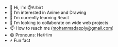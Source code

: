 - 👋 Hi, I’m @Arbirt
- 👀 I’m interested in Anime and Drawing
- 🌱 I’m currently learning React
- 💞️ I’m looking to collaborate on wide web projects
- 📫 How to reach me (mohammadapply@gmail.com)
- 😄 Pronouns: He/Him
- ⚡ Fun fact

<!---
Arbirt/Arbirt is a ✨ special ✨ repository because its `README.md` (this file) appears on your GitHub profile.
You can click the Preview link to take a look at your changes.
--->
